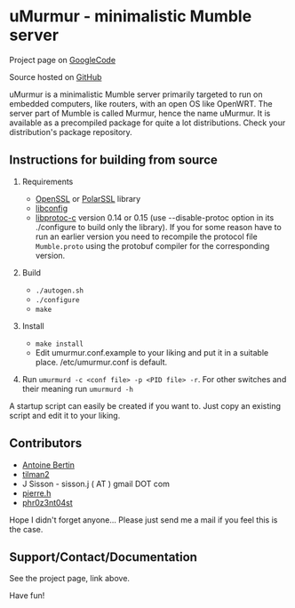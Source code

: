 uMurmur - minimalistic Mumble server
====================================
Project page on [GoogleCode](http://code.google.com/p/umurmur/)

Source hosted on [GitHub](https://github.com/fatbob313/umurmur)

uMurmur is a minimalistic Mumble server primarily targeted to run on embedded computers, like routers, with an open OS like OpenWRT. The server part of Mumble is called Murmur, hence the name uMurmur. It is available as a precompiled package for quite a lot distributions. Check your distribution's package repository.

Instructions for building from source
-------------------------------------
1. Requirements
	* [OpenSSL](http://www.openssl.org/) or [PolarSSL](http://polarssl.org/) library
	* [libconfig](http://www.hyperrealm.com/libconfig/)
	* [libprotoc-c](http://code.google.com/p/protobuf-c/) version 0.14 or 0.15 (use --disable-protoc option in its ./configure to build only the library). If you for some reason have to run an earlier version you need to recompile the protocol file `Mumble.proto` using the protobuf compiler for the corresponding version.

2. Build
	* `./autogen.sh`
	* `./configure`
	* `make`

3. Install
	* `make install`
	* Edit umurmur.conf.example to your liking and put it in a suitable place. /etc/umurmur.conf is default.

4. Run `umurmurd -c <conf file> -p <PID file> -r`. For other switches and their meaning run `umurmurd -h`

A startup script can easily be created if you want to. Just copy an existing script and edit it to your liking.

Contributors
------------
* [Antoine Bertin](https://github.com/Diaoul)
* [tilman2](http://code.google.com/u/@UhZTSlBWAxNMWgU%3D/)
* J Sisson - sisson.j ( AT ) gmail DOT com
* [pierre.h](http://code.google.com/u/@VBRUQ1ZTAhNEXwJ9/)
* [phr0z3nt04st](https://github.com/phr0z3nt04st)

Hope I didn't forget anyone... Please just send me a mail if you feel this is the case.

Support/Contact/Documentation
-----------------------------
See the project page, link above.

Have fun!
